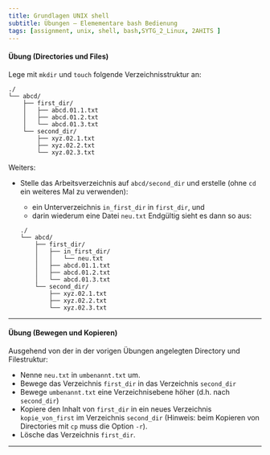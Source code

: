 ```yaml
---
title: Grundlagen UNIX shell
subtitle: Übungen – Elemementare bash Bedienung
tags: [assignment, unix, shell, bash,SYTG_2_Linux, 2AHITS ]
---
```


#### Übung (Directories und Files)

Lege mit `mkdir` und `touch` folgende Verzeichnisstruktur an:

```
./
└── abcd/
    ├── first_dir/
    │   ├── abcd.01.1.txt
    │   ├── abcd.01.2.txt
    │   └── abcd.01.3.txt
    └── second_dir/
        ├── xyz.02.1.txt
        ├── xyz.02.2.txt
        └── xyz.02.3.txt
```

Weiters:

- Stelle das Arbeitsverzeichnis auf `abcd/second_dir` und erstelle (ohne `cd` ein weiteres Mal zu verwenden):
  - ein Unterverzeichnis `in_first_dir`  in `first_dir`, und
  - darin wiederum eine Datei `neu.txt`
    Endgültig sieht es dann so aus: 

  ```
  ./
  └── abcd/
      ├── first_dir/
      │   ├── in_first_dir/
      │   │   └── neu.txt
      │   ├── abcd.01.1.txt
      │   ├── abcd.01.2.txt
      │   └── abcd.01.3.txt
      └── second_dir/
          ├── xyz.02.1.txt
          ├── xyz.02.2.txt
          └── xyz.02.3.txt
  ```

---

#### Übung (Bewegen und Kopieren)

Ausgehend von der in der vorigen Übungen angelegten Directory und Filestruktur:

- Nenne `neu.txt` in `umbenannt.txt`  um.
- Bewege das Verzeichnis `first_dir` in das Verzeichnis `second_dir`
- Bewege `umbenannt.txt` eine Verzeichnisebene höher (d.h. nach `second_dir`)
- Kopiere den Inhalt von `first_dir` in ein neues Verzeichnis `kopie_von_first` im Verzeichnis `second_dir` (Hinweis: beim Kopieren von Directories mit `cp`  muss die Option `-r`).
- Lösche das Verzeichnis `first_dir`.

---

